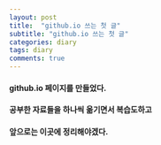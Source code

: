```yaml
---
layout: post
title:  "github.io 쓰는 첫 글"
subtitle: "github.io 쓰는 첫 글"
categories: diary
tags: diary
comments: true
---
```


#### github.io 페이지를 만들었다.   
#### 공부한 자료들을 하나씩 옮기면서 복습도하고 
#### 앞으로는 이곳에 정리해야겠다.